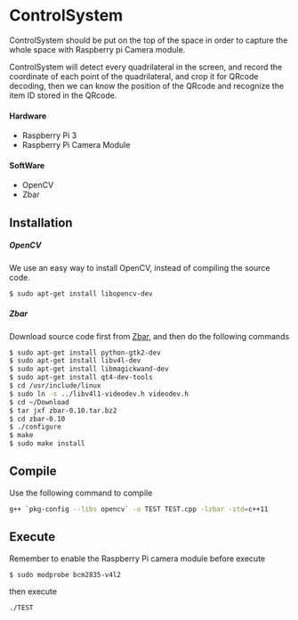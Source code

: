 # ControlSystem

ControlSystem should be put on the top of the space in order to capture the whole space with Raspberry pi Camera module.

ControlSystem will detect every quadrilateral in the screen, and record the coordinate of each point of the quadrilateral, and crop it for QRcode decoding, then we can know the position of the QRcode and recognize the item ID stored in the QRcode.

#### Hardware 
 - Raspberry Pi 3
 - Raspberry Pi Camera Module
#### SoftWare
 - OpenCV
 - Zbar

## Installation

##### OpenCV  
 We use an easy way to install OpenCV, instead of compiling the source code. 
```sh
$ sudo apt-get install libopencv-dev
```
##### Zbar
Download source code first from [Zbar](http://zbar.sourceforge.net/download.html), and then do the following commands 

```sh
$ sudo apt-get install python-gtk2-dev
$ sudo apt-get install libv4l-dev
$ sudo apt-get install libmagickwand-dev
$ sudo apt-get install qt4-dev-tools
$ cd /usr/include/linux
$ sudo ln -s ../libv4l1-videodev.h videodev.h
$ cd ~/Download
$ tar jxf zbar-0.10.tar.bz2
$ cd zbar-0.10
$ ./configure
$ make 
$ sudo make install
```
## Compile

Use the following command to compile
```sh
g++ `pkg-config --libs opencv` -o TEST TEST.cpp -lzbar -std=c++11
```

## Execute
Remember to enable the Raspberry Pi camera module before execute
```sh
$ sudo modprobe bcm2835-v4l2
```

then execute
```sh
./TEST
```
